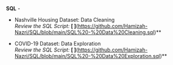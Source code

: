 **SQL** - 
  - Nashville Housing Dataset: Data Cleaning <br />
*Review the SQL Script:* **[ ]**(https://github.com/Hamizah-Nazri/SQL/blob/main/SQL%20-%20Data%20Cleaning.sql)**<br />

- COVID-19 Dataset: Data Exploration  <br />
*Review the SQL Script:* **[ ]**(https://github.com/Hamizah-Nazri/SQL/blob/main/SQL%20-%20Data%20Exploration.sql)**<br />
